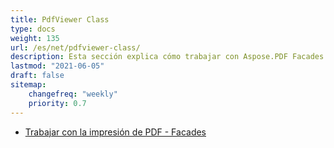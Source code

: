```yaml
---
title: PdfViewer Class
type: docs
weight: 135
url: /es/net/pdfviewer-class/
description: Esta sección explica cómo trabajar con Aspose.PDF Facades utilizando la clase PdfViewer.
lastmod: "2021-06-05"
draft: false
sitemap:
    changefreq: "weekly"
    priority: 0.7
---
```


- [Trabajar con la impresión de PDF - Facades](/pdf/es/net/working-with-pdf-printing-facades/)